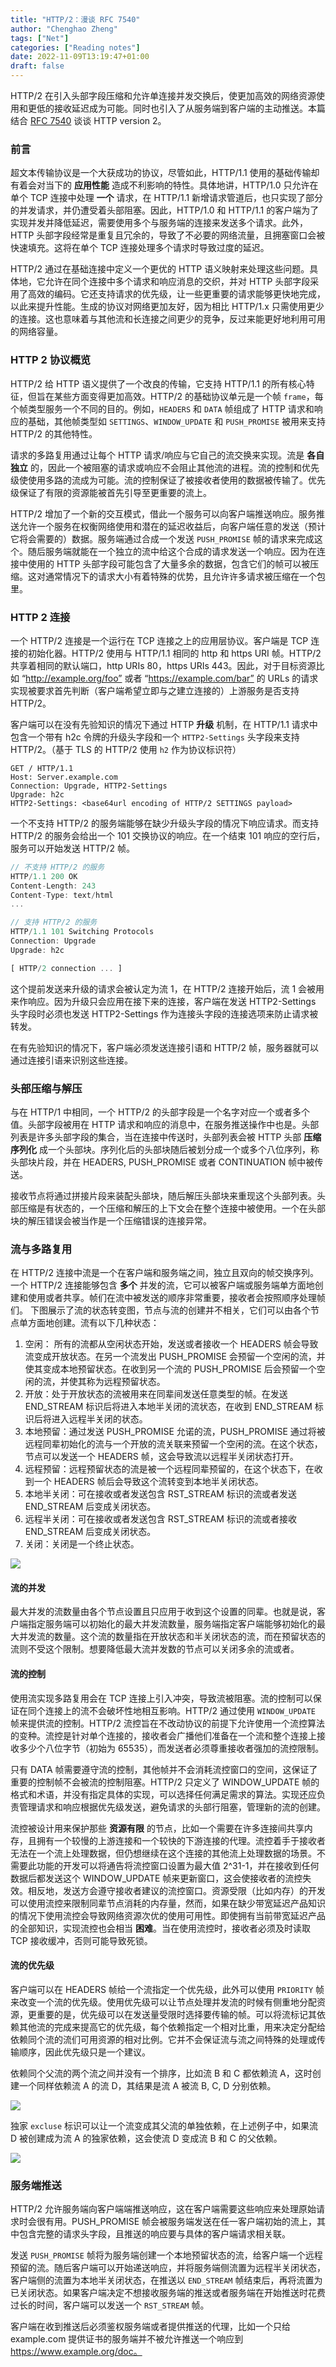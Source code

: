 ```yaml
---
title: "HTTP/2：漫谈 RFC 7540"
author: "Chenghao Zheng"
tags: ["Net"]
categories: ["Reading notes"]
date: 2022-11-09T13:19:47+01:00
draft: false
---
```


HTTP/2 在引入头部字段压缩和允许单连接并发交换后，使更加高效的网络资源使用和更低的接收延迟成为可能。同时也引入了从服务端到客户端的主动推送。本篇结合 [RFC 7540](https://www.rfc-editor.org/rfc/rfc7540) 谈谈 HTTP version 2。

### 前言

超文本传输协议是一个大获成功的协议，尽管如此，HTTP/1.1 使用的基础传输却有着会对当下的 **应用性能** 造成不利影响的特性。具体地讲，HTTP/1.0 只允许在单个 TCP 连接中处理 **一个** 请求，在 HTTP/1.1 新增请求管道后，也只实现了部分的并发请求，并仍遭受着头部阻塞。因此，HTTP/1.0 和 HTTP/1.1 的客户端为了实现并发并降低延迟，需要使用多个与服务端的连接来发送多个请求。此外，HTTP 头部字段经常是重复且冗余的，导致了不必要的网络流量，且拥塞窗口会被快速填充。这将在单个 TCP 连接处理多个请求时导致过度的延迟。

HTTP/2 通过在基础连接中定义一个更优的 HTTP 语义映射来处理这些问题。具体地，它允许在同个连接中多个请求和响应消息的交织，并对 HTTP 头部字段采用了高效的编码。它还支持请求的优先级，让一些更重要的请求能够更快地完成，以此来提升性能。生成的协议对网络更加友好，因为相比 HTTP/1.x 只需使用更少的连接。这也意味着与其他流和长连接之间更少的竞争，反过来能更好地利用可用的网络容量。

### HTTP 2 协议概览

HTTP/2 给 HTTP 语义提供了一个改良的传输，它支持 HTTP/1.1 的所有核心特征，但旨在某些方面变得更加高效。HTTP/2 的基础协议单元是一个帧 `frame`，每个帧类型服务一个不同的目的。例如，`HEADERS` 和 `DATA` 帧组成了 HTTP 请求和响应的基础，其他帧类型如 `SETTINGS`、`WINDOW_UPDATE` 和 `PUSH_PROMISE` 被用来支持 HTTP/2 的其他特性。

请求的多路复用通过让每个 HTTP 请求/响应与它自己的流交换来实现。流是 **各自独立** 的，因此一个被阻塞的请求或响应不会阻止其他流的进程。流的控制和优先级使使用多路的流成为可能。流的控制保证了被接收者使用的数据被传输了。优先级保证了有限的资源能被首先引导至更重要的流上。

HTTP/2 增加了一个新的交互模式，借此一个服务可以向客户端推送响应。服务推送允许一个服务在权衡网络使用和潜在的延迟收益后，向客户端任意的发送（预计它将会需要的）数据。服务端通过合成一个发送 `PUSH_PROMISE` 帧的请求来完成这个。随后服务端就能在一个独立的流中给这个合成的请求发送一个响应。因为在连接中使用的 HTTP 头部字段可能包含了大量多余的数据，包含它们的帧可以被压缩。这对通常情况下的请求大小有着特殊的优势，且允许许多请求被压缩在一个包里。

### HTTP 2 连接

一个 HTTP/2 连接是一个运行在 TCP 连接之上的应用层协议。客户端是 TCP 连接的初始化器。HTTP/2 使用与 HTTP/1.1 相同的 http 和 https URI 帧。HTTP/2 共享着相同的默认端口，http URIs 80，https URIs 443。因此，对于目标资源比如 “http://example.org/foo” 或者 “https://example.com/bar” 的 URLs 的请求实现被要求首先判断（客户端希望立即与之建立连接的）上游服务是否支持 HTTP/2。

客户端可以在没有先验知识的情况下通过 HTTP **升级** 机制，在 HTTP/1.1 请求中包含一个带有 h2c 令牌的升级头字段和一个 `HTTP2-Settings` 头字段来支持 HTTP/2。（基于 TLS 的 HTTP/2 使用 `h2` 作为协议标识符）

```http
GET / HTTP/1.1
Host: Server.example.com
Connection: Upgrade, HTTP2-Settings
Upgrade: h2c
HTTP2-Settings: <base64url encoding of HTTP/2 SETTINGS payload>
```

一个不支持 HTTP/2 的服务端能够在缺少升级头字段的情况下响应请求。而支持 HTTP/2 的服务会给出一个 101 交换协议的响应。在一个结束 101 响应的空行后，服务可以开始发送 HTTP/2 帧。

```javascript
// 不支持 HTTP/2 的服务
HTTP/1.1 200 OK
Content-Length: 243
Content-Type: text/html
...

// 支持 HTTP/2 的服务
HTTP/1.1 101 Switching Protocols
Connection: Upgrade
Upgrade: h2c

[ HTTP/2 connection ... ]
```

这个提前发送来升级的请求会被认定为流 1，在 HTTP/2 连接开始后，流 1 会被用来作响应。因为升级只会应用在接下来的连接，客户端在发送 HTTP2-Settings 头字段时必须也发送 HTTP2-Settings 作为连接头字段的连接选项来防止请求被转发。

在有先验知识的情况下，客户端必须发送连接引语和 HTTP/2 帧，服务器就可以通过连接引语来识别这些连接。

### 头部压缩与解压

与在 HTTP/1 中相同，一个 HTTP/2 的头部字段是一个名字对应一个或者多个值。头部字段被用在 HTTP 请求和响应的消息中，在服务推送操作中也是。头部列表是许多头部字段的集合，当在连接中传送时，头部列表会被 HTTP 头部 **压缩序列化** 成一个头部块。序列化后的头部块随后被划分成一个或多个八位序列，称头部块片段，并在 HEADERS, PUSH_PROMISE 或者 CONTINUATION 帧中被传送。

接收节点将通过拼接片段来装配头部块，随后解压头部块来重现这个头部列表。头部压缩是有状态的，一个压缩和解压的上下文会在整个连接中被使用。一个在头部块的解压错误会被当作是一个压缩错误的连接异常。

### 流与多路复用

在 HTTP/2 连接中流是一个在客户端和服务端之间，独立且双向的帧交换序列。一个 HTTP/2 连接能够包含 **多个** 并发的流，它可以被客户端或服务端单方面地创建和使用或者共享。帧们在流中被发送的顺序非常重要，接收者会按照顺序处理帧们。
下图展示了流的状态转变图，节点与流的创建并不相关，它们可以由各个节点单方面地创建。流有以下几种状态：

1. 空闲： 所有的流都从空闲状态开始，发送或者接收一个 HEADERS 帧会导致流变成开放状态。在另一个流发出 PUSH_PROMISE 会预留一个空闲的流，并使其变成本地预留状态。在收到另一个流的 PUSH_PROMISE 后会预留一个空闲的流，并使其称为远程预留状态。
2. 开放：处于开放状态的流被用来在同辈间发送任意类型的帧。在发送 END_STREAM 标识后将进入本地半关闭的流状态，在收到 END_STREAM 标识后将进入远程半关闭的状态。
3. 本地预留：通过发送 PUSH_PROMISE 允诺的流，PUSH_PROMISE 通过将被远程同辈初始化的流与一个开放的流关联来预留一个空闲的流。在这个状态，节点可以发送一个 HEADERS 帧，这会导致流以远程半关闭状态打开。
4. 远程预留：远程预留状态的流是被一个远程同辈预留的，在这个状态下，在收到一个 HEADERS 帧后会导致这个流转变到本地半关闭状态。
5. 本地半关闭：可在接收或者发送包含 RST_STREAM 标识的流或者发送 END_STREAM 后变成关闭状态。
6. 远程半关闭：可在接收或者发送包含 RST_STREAM 标识的流或者接收 END_STREAM 后变成关闭状态。
7. 关闭：关闭是一个终止状态。

![](/images/http-2-stream.png)

#### 流的并发

最大并发的流数量由各个节点设置且只应用于收到这个设置的同辈。也就是说，客户端指定服务端可以初始化的最大并发流数量，服务端指定客户端能够初始化的最大并发流的数量。这个流的数量指在开放状态和半关闭状态的流，而在预留状态的流则不受这个限制。想要降低最大流并发数的节点可以关闭多余的流或者。

#### 流的控制

使用流实现多路复用会在 TCP 连接上引入冲突，导致流被阻塞。流的控制可以保证在同个连接上的流不会破坏性地相互影响。HTTP/2 通过使用 `WINDOW_UPDATE` 帧来提供流的控制。HTTP/2 流控旨在不改动协议的前提下允许使用一个流控算法的变种。流控是针对单个连接的，接收者会广播他们准备在一个流和整个连接上接收多少个八位字节（初始为 65535），而发送者必须尊重接收者强加的流控限制。

只有 DATA 帧需要遵守流的控制，其他帧并不会消耗流控窗口的空间，这保证了重要的控制帧不会被流的控制阻塞。HTTP/2 只定义了 WINDOW_UPDATE 帧的格式和术语，并没有指定具体的实现，可以选择任何满足需求的算法。实现还应负责管理请求和响应根据优先级发送，避免请求的头部行阻塞，管理新的流的创建。

流控被设计用来保护那些 **资源有限** 的节点，比如一个需要在许多连接间共享内存，且拥有一个较慢的上游连接和一个较快的下游连接的代理。流控着手于接收者无法在一个流上处理数据，但仍想继续在这个连接的其他流上处理数据的场景。不需要此功能的开发可以将通告将流控窗口设置为最大值 2^31-1，并在接收到任何数据后都发送这个 WINDOW_UPDATE 帧来更新窗口，这会使接收者的流控失效。相反地，发送方会遵守接收者建议的流控窗口。资源受限（比如内存）的开发可以使用流控来限制同辈节点消耗的内存量，然而，如果在缺少带宽延迟产品知识的情况下使用流控会导致网络资源次优的使用可用性。即使拥有当前带宽延迟产品的全部知识，实现流控也会相当 **困难**。当在使用流控时，接收者必须及时读取 TCP 接收缓冲，否则可能导致死锁。

#### 流的优先级

客户端可以在 HEADERS 帧给一个流指定一个优先级，此外可以使用 `PRIORITY` 帧来改变一个流的优先级。使用优先级可以让节点处理并发流的时候有侧重地分配资源，更重要的是，优先级可以在发送量受限时选择要传输的帧。可以将流标记其依赖其他流的完成来提高它的优先级，每个依赖指定一个相对比重，用来决定分配给依赖同个流的流们可用资源的相对比例。它并不会保证流与流之间特殊的处理或传输顺序，因此优先级只是一个建议。

依赖同个父流的两个流之间并没有一个排序，比如流 B 和 C 都依赖流 A，这时创建一个同样依赖流 A 的流 D，其结果是流 A 被流 B, C, D 分别依赖。

![](/images/http-2-stream-dependency.jpg)

独家 `excluse` 标识可以让一个流变成其父流的单独依赖，在上述例子中，如果流 D 被创建成为流 A 的独家依赖，这会使流 D 变成流 B 和 C 的父依赖。

![](/images/http-2-stream-dependency-2.jpg)

### 服务端推送

HTTP/2 允许服务端向客户端端推送响应，这在客户端需要这些响应来处理原始请求时会很有用。PUSH_PROMISE 帧会被服务端发送在任一客户端初始的流上，其中包含完整的请求头字段，且推送的响应要与具体的客户端请求相关联。

发送 `PUSH_PROMISE` 帧将为服务端创建一个本地预留状态的流，给客户端一个远程预留的流。随后客户端可以开始递送响应，并将服务端侧流置为远程半关闭状态，客户端侧的流置为本地半关闭状态，在推送以 `END_STREAM` 帧结束后，再将流置为已关闭状态。如果客户端决定不想接收服务端的推送或者服务端在开始推送时花费过长的时间，客户端可以发送一个 `RST_STREAM` 帧。

客户端在收到推送后必须鉴权服务端或者提供推送的代理，比如一个只给 example.com 提供证书的服务端并不被允许推送一个响应到 https://www.example.org/doc。
